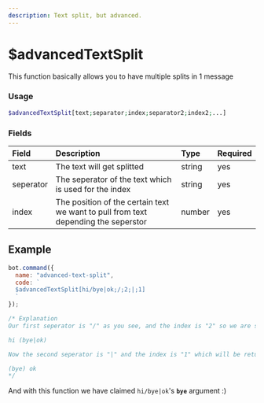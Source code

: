```yaml
---
description: Text split, but advanced.
---
```


# $advancedTextSplit

This function basically allows you to have multiple splits in 1 message

### Usage

```php
$advancedTextSplit[text;separator;index;separator2;index2;...]
```

### Fields

| Field | Description | Type | Required |
| :--- | :--- | :--- | :--- |
| text | The text will get splitted | string | yes |
| seperator | The seperator of the text which is used for the index | string | yes |
| index | The position of the certain text we want to pull from text depending the seperstor | number | yes |

## Example

```javascript
bot.command({
  name: "advanced-text-split",
  code: `
  $advancedTextSplit[hi/bye|ok;/;2;|;1]
  `
});

/* Explanation
Our first seperator is "/" as you see, and the index is "2" so we are splitting it to two and it becomes like this;

hi (bye|ok) 

Now the second seperator is "|" and the index is "1" which will be returned.

(bye) ok
*/
```

And with this function we have claimed `hi/bye|ok`'s **`bye`** argument :)

